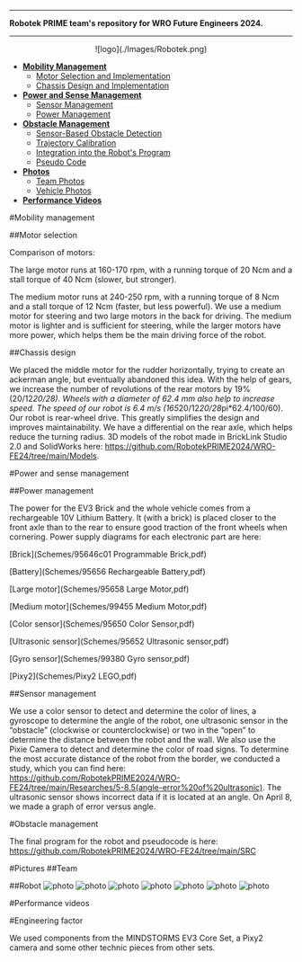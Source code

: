 ***
**Robotek PRIME team's repository for WRO Future Engineers 2024.**
***
<div align=center>
![logo](./Images/Robotek.png)
</div>

* [**Mobility Management**](#mobility-management)
  * [Motor Selection and Implementation](#motor-selection-and-implementation)
  * [Chassis Design and Implementation](#chassis-design-and-implementation)
* [**Power and Sense Management**](#power-and-sense-management)
  * [Sensor Management](#sensor-management)
  * [Power Management](#power-management)
* [**Obstacle Management**](#obstacle-management)
  * [Sensor-Based Obstacle Detection](#Sensor-Based-Obstacle-Detection)
  * [Trajectory Calibration](#trajectory-calibration)
  * [Integration into the Robot's Program](#Integration-into-the-Robot's-Program)
  * [Pseudo Code](#pseudo-code)
* [**Photos**](#Pictures)
  * [Team Photos](#team-photos)
  * [Vehicle Photos](#vehicle-photos)
* [**Performance Videos**](#performance-videos)

#Mobility management

##Motor selection

Comparison of motors:

The large motor runs at 160-170 rpm, with a running torque of 20 Ncm and a stall torque of 40 Ncm (slower, but stronger).

The medium motor runs at 240-250 rpm, with a running torque of 8 Ncm and a stall torque of 12 Ncm (faster, but less powerful).
We use a medium motor for steering and two large motors in the back for driving. The medium motor is lighter and is sufficient for steering, while the larger motors have more power, which helps them be the main driving force of the robot.

##Chassis design

We placed the middle motor for the rudder horizontally, trying to create an ackerman angle, but eventually abandoned this idea. With the help of gears, we increase the number of revolutions of the rear motors by 19% (20/12*20/28). Wheels with a diameter of 62.4 mm also help to increase speed. The speed of our robot is 6.4 m/s (165*20/12*20/28*pi*62.4/100/60). Our robot is rear-wheel drive. This greatly simplifies the design and improves maintainability. We have a differential on the rear axle, which helps reduce the turning radius. 3D models of the robot made in BrickLink Studio 2.0 and SolidWorks here: https://github.com/RobotekPRIME2024/WRO-FE24/tree/main/Models.

#Power and sense management

##Power management

The power for the EV3 Brick and the whole vehicle comes from a rechargeable 10V Lithium Battery. It (with a brick) is placed closer to the front axle than to the rear to ensure good traction of the front wheels when cornering.
Power supply diagrams for each electronic part are here:

[Brick](Schemes/95646c01 Programmable Brick,pdf)

[Battery](Schemes/95656 Rechargeable Battery,pdf)

[Large motor](Schemes/95658 Large Motor,pdf)

[Medium motor](Schemes/99455 Medium Motor,pdf)

[Color sensor](Schemes/95650 Color Sensor,pdf)

[Ultrasonic sensor](Schemes/95652 Ultrasonic sensor,pdf)

[Gyro sensor](Schemes/99380 Gyro sensor,pdf)

[Pixy2](Schemes/Pixy2 LEGO,pdf)

##Sensor management

We use a color sensor to detect and determine the color of lines, a gyroscope to determine the angle of the robot, one ultrasonic sensor in the “obstacle” (clockwise or counterclockwise) or two in the “open” to determine the distance between the robot and the wall. We also use the Pixie Camera to detect and determine the color of road signs. To determine the most accurate distance of the robot from the border, we conducted a study, which you can find here: https://github.com/RobotekPRIME2024/WRO-FE24/tree/main/Researches/5-8.5(angle-error%20of%20ultrasonic). The ultrasonic sensor shows incorrect data if it is located at an angle. On April 8, we made a graph of error versus angle.

#Obstacle management

The final program for the robot and pseudocode is here: https://github.com/RobotekPRIME2024/WRO-FE24/tree/main/SRC

#Pictures
##Team


##Robot
![photo](.V-photos/Photorealistic/Robot.png)
![photo](.V-photos/Photorealistic/RobotTop.png)
![photo](.V-photos/Photorealistic/RobotBottom.png)
![photo](.V-photos/Photorealistic/RobotFront.png)
![photo](.V-photos/Photorealistic/RobotRear.png)
![photo](.V-photos/Photorealistic/RobotLeft.png)
![photo](.V-photos/Photorealistic/RobotRight.png)

#Performance videos


#Engineering factor

We used components from the MINDSTORMS EV3 Core Set, a Pixy2 camera and some other technic pieces from other sets.
